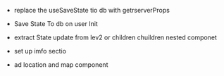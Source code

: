 
* replace the useSaveState tio db with getrserverProps


* Save State To db on user Init 

* extract State update from lev2 or children chuildren nested componet 

* set up imfo sectio 

*  ad location and map component
